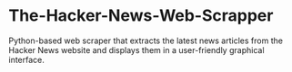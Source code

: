 # The-Hacker-News-Web-Scrapper
Python-based web scraper that extracts the latest news articles from the Hacker News website and displays them in a user-friendly graphical interface. 

